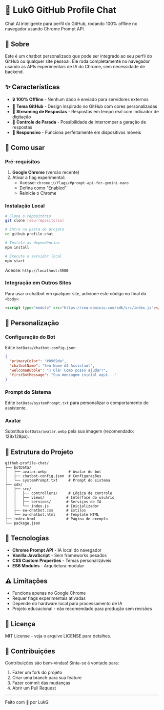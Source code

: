 # 🤖 LukG GitHub Profile Chat

Chat AI inteligente para perfil do GitHub, rodando 100% offline no navegador usando Chrome Prompt API.

## 🎯 Sobre

Este é um chatbot personalizado que pode ser integrado ao seu perfil do GitHub ou qualquer site pessoal. Ele roda completamente no navegador usando as APIs experimentais de IA do Chrome, sem necessidade de backend.

## ✨ Características

- 🔒 **100% Offline** - Nenhum dado é enviado para servidores externos
- 🎨 **Tema GitHub** - Design inspirado no GitHub com cores personalizadas
- 💬 **Streaming de Respostas** - Respostas em tempo real com indicador de digitação
- 🛑 **Controle de Parada** - Possibilidade de interromper a geração de respostas
- 📱 **Responsivo** - Funciona perfeitamente em dispositivos móveis

## 🚀 Como usar

### Pré-requisitos

1. **Google Chrome** (versão recente)
2. Ativar a flag experimental:
   - Acesse: `chrome://flags/#prompt-api-for-gemini-nano`
   - Defina como "Enabled"
   - Reinicie o Chrome

### Instalação Local

```bash
# Clone o repositório
git clone [seu-repositorio]

# Entre na pasta do projeto
cd github-profile-chat

# Instale as dependências
npm install

# Execute o servidor local
npm start
```

Acesse: `http://localhost:3000`

### Integração em Outros Sites

Para usar o chatbot em qualquer site, adicione este código no final do `<body>`:

```html
<script type="module" src="https://seu-dominio.com/sdk/src/index.js"></script>
```

## 🎨 Personalização

### Configuração do Bot

Edite `botData/chatbot-config.json`:

```json
{
  "primaryColor": "#0969da",
  "chatbotName": "Seu Nome AI Assistant",
  "welcomeBubble": "👋 Olá! Como posso ajudar?",
  "firstBotMessage": "Sua mensagem inicial aqui..."
}
```

### Prompt do Sistema

Edite `botData/systemPrompt.txt` para personalizar o comportamento do assistente.

### Avatar

Substitua `botData/avatar.webp` pela sua imagem (recomendado: 128x128px).

## 📁 Estrutura do Projeto

```
github-profile-chat/
├── botData/
│   ├── avatar.webp          # Avatar do bot
│   ├── chatbot-config.json  # Configurações
│   └── systemPrompt.txt     # Prompt do sistema
├── sdk/
│   ├── src/
│   │   ├── controllers/     # Lógica de controle
│   │   ├── views/          # Interface do usuário
│   │   ├── services/       # Serviços de IA
│   │   └── index.js        # Inicializador
│   ├── ew-chatbot.css      # Estilos
│   └── ew-chatbot.html     # Template HTML
├── index.html              # Página de exemplo
└── package.json
```

## 🔧 Tecnologias

- **Chrome Prompt API** - IA local do navegador
- **Vanilla JavaScript** - Sem frameworks pesados
- **CSS Custom Properties** - Temas personalizáveis
- **ES6 Modules** - Arquitetura modular

## ⚠️ Limitações

- Funciona apenas no Google Chrome
- Requer flags experimentais ativadas
- Depende do hardware local para processamento de IA
- Projeto educacional - não recomendado para produção sem revisões

## 📝 Licença

MIT License - veja o arquivo LICENSE para detalhes.

## 🤝 Contribuições

Contribuições são bem-vindas! Sinta-se à vontade para:

1. Fazer um fork do projeto
2. Criar uma branch para sua feature
3. Fazer commit das mudanças
4. Abrir um Pull Request

---

Feito com 💜 por LukG